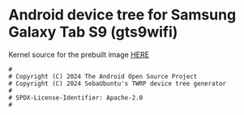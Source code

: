 # Android device tree for Samsung Galaxy Tab S9 (gts9wifi)

Kernel source for the prebuilt image [HERE](https://github.com/rainbowdashh/android_kernel_samsung_sm8550-q5q)

```
#
# Copyright (C) 2024 The Android Open Source Project
# Copyright (C) 2024 SebaUbuntu's TWRP device tree generator
#
# SPDX-License-Identifier: Apache-2.0
#
```
